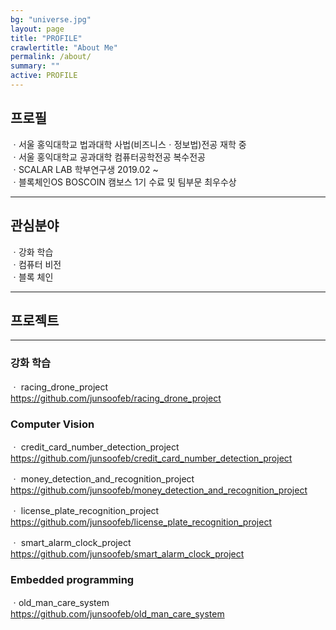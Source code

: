 ```yaml
---
bg: "universe.jpg"
layout: page
title: "PROFILE"
crawlertitle: "About Me"
permalink: /about/
summary: ""
active: PROFILE
---
```


## 프로필

  ㆍ서울 홍익대학교 법과대학 사법(비즈니스ㆍ정보법)전공 재학 중  
  ㆍ서울 홍익대학교 공과대학 컴퓨터공학전공 복수전공   
  ㆍSCALAR LAB 학부연구생 2019.02 ~  
  ㆍ블록체인OS BOSCOIN 캠보스 1기 수료 및 팀부문 최우수상
***
  
## 관심분야

  ㆍ강화 학습  
  ㆍ컴퓨터 비전    
  ㆍ블록 체인  
  
***
## 프로젝트

***
### 강화 학습
  ㆍ racing_drone_project   
  <https://github.com/junsoofeb/racing_drone_project>
  
### Computer Vision
  ㆍ credit_card_number_detection_project  
  <https://github.com/junsoofeb/credit_card_number_detection_project>
  
  ㆍ money_detection_and_recognition_project  
  <https://github.com/junsoofeb/money_detection_and_recognition_project>
  
  ㆍ license_plate_recognition_project  
  <https://github.com/junsoofeb/license_plate_recognition_project>
  
  ㆍ smart_alarm_clock_project  
  <https://github.com/junsoofeb/smart_alarm_clock_project>
  
### Embedded programming
  ㆍold_man_care_system  
  <https://github.com/junsoofeb/old_man_care_system>
